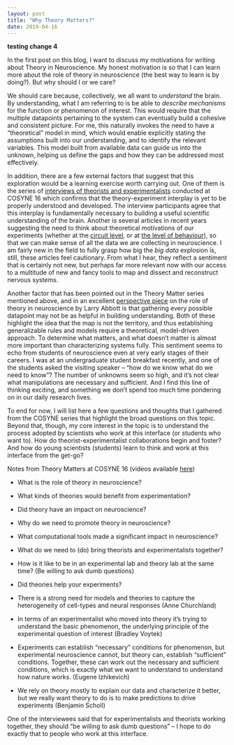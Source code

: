 ```yaml
---
layout: post
title: "Why Theory Matters?"
date: 2019-04-16
---
```

 **testing change 4**

In the first post on this blog, I want to discuss my motivations for writing about Theory in Neuroscience. My honest motivation is so that I can learn more about the role of theory in neuroscience (the best way to learn is by doing?). But why should I or we care?

We should care because, collectively, we all want to _understand_ the brain. By understanding, what I am referring to is be able to _describe mechanisms_ for the function or phenomenon of interest. This would require that the multiple datapoints pertaining to the system can eventually build a cohesive and consistent picture. For me, this naturally invokes the need to have a “theoretical” model in mind, which would enable explicitly stating the assumptions built into our understanding, and to identify the relevant variables. This model built from available data can guide us into the unknown, helping us define the gaps and how they can be addressed most effectively.

In addition, there are a few external factors that suggest that this exploration would be a learning exercise worth carrying out. One of them is the series of [interviews of theorists and experimentalists](http://catniplab.github.io/theory-matters/) conducted at COSYNE 16 which confirms that the theory-experiment interplay is yet to be properly understood and developed. The interview participants agree that this interplay is fundamentally necessary to building a useful scientific understanding of the brain. Another is several articles in recent years suggesting the need to think about theoretical motivations of our experiments (whether at the [circuit level](https://www.nature.com/articles/nn.3043?draft=marketing), or at [the level of behaviour](https://www.sciencedirect.com/science/article/pii/S0896627316310406?via%3Dihub)), so that we can make sense of all the data we are collecting in neuroscience. I am fairly new in the field to fully grasp how big the _big_ _data_ explosion is, still, these articles feel cautionary. From what I hear, they reflect a sentiment that is certainly not new, but perhaps far more relevant now with our access to a multitude of new and fancy tools to map and dissect and reconstruct nervous systems.

Another factor that has been pointed out in the Theory Matter series mentioned above, and in an excellent [perspective piece](https://www.cell.com/neuron/fulltext/S0896-6273%2808%2900892-1) on the role of theory in neuroscience by Larry Abbott is that gathering every possible datapoint may not be as helpful in building understanding. Both of these highlight the idea that the map is not the territory, and thus establishing generalizable rules and models require a theoretical, model-driven approach. To determine what matters, and what doesn’t matter is almost more important than characterizing systems fully. This sentiment seems to echo from students of neuroscience even at very early stages of their careers. I was at an undergraduate student breakfast recently, and one of the students asked the visiting speaker – “how do we know what do we need to know”? The number of unknowns seem so high, and it’s not clear what manipulations are necessary and sufficient. And I find this line of thinking exciting, and something we don’t spend too much time pondering on in our daily research lives.

To end for now, I will list here a few questions and thoughts that I gathered from the COSYNE series that highlight the broad questions on this topic. Beyond that, though, my core interest in the topic is to understand the process adopted by scientists who work at this interface (or students who want to). How do theorist-experimentalist collaborations begin and foster? And how do young scientists (students) learn to think and work at this interface from the get-go?

Notes from Theory Matters at COSYNE 16 (videos available [here](http://catniplab.github.io/theory-matters/))

 
* What is the role of theory in neuroscience?

* What kinds of theories would benefit from experimentation?

*  Did theory have an impact on neuroscience?

* Why do we need to promote theory in neuroscience?

* What computational tools made a significant impact in neuroscience?

* What do we need to (do) bring theorists and experimentalists together?

* How is it like to be in an experimental lab and theory lab at the same time? (Be willing to ask dumb questions)

* Did theories help your experiments?

* There is a strong need for models and theories to capture the heterogeneity of cell-types and neural responses (Anne Churchland)

* In terms of an experimentalist who moved into theory it’s trying to understand the basic phenomenon, the underlying principle of the experimental question of interest (Bradley Voytek)

* Experiments can establish “necessary” conditions for phenomenon, but experimental neuroscience cannot, but theory can, establish “sufficient” conditions. Together, these can work out the necessary and sufficient conditions, which is exactly what we want to understand to understand how nature works. (Eugene Izhikevich)

* We rely on theory mostly to explain our data and characterize it better, but we really want theory to do is to make predictions to drive experiments (Benjamin Scholl)
 
One of the interviewees said that for experimentalists and theorists working together, they should “be willing to ask dumb questions” – I hope to do exactly that to people who work at this interface.

